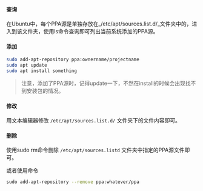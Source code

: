 
#### 查询

在Ubuntu中，每个PPA源是单独存放在_/etc/apt/sources.list.d/_文件夹中的，进入到该文件夹，使用ls命令查询即可列出当前系统添加的PPA源。

#### 添加

```bash
sudo add-apt-repository ppa:ownername/projectname
sudo apt update
sudo apt install something
```


> 注意，添加了PPA源时，记得update一下，不然在install的时候会出现找不到安装包的情况。

#### 修改

用文本编辑器修改 `/etc/apt/sources.list.d/` 文件夹下的文件内容即可。

#### 删除

使用sudo rm命令删除 `/etc/apt/sources.listd` 文件夹中指定的PPA源文件即可。

或者使用命令 

```bash
sudo add-apt-repository --remove ppa:whatever/ppa
```